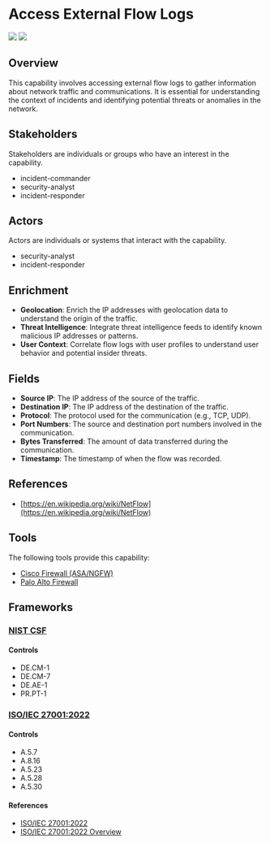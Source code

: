 # Access External Flow Logs
![](https://img.shields.io/badge/Phase-Preparation_%28P0001%29-blue)&nbsp;![](https://img.shields.io/badge/Category-Network-blue)
## Overview
This capability involves accessing external flow logs to gather information about network traffic and communications. It is essential for understanding the context of incidents and identifying potential threats or anomalies in the network.

## Stakeholders
Stakeholders are individuals or groups who have an interest in the capability.

- incident-commander
- security-analyst
- incident-responder

## Actors
Actors are individuals or systems that interact with the capability.

- security-analyst
- incident-responder

## Enrichment

- **Geolocation**: Enrich the IP addresses with geolocation data to understand the origin of the traffic.
- **Threat Intelligence**: Integrate threat intelligence feeds to identify known malicious IP addresses or patterns.
- **User Context**: Correlate flow logs with user profiles to understand user behavior and potential insider threats.

## Fields

- **Source IP**: The IP address of the source of the traffic.
- **Destination IP**: The IP address of the destination of the traffic.
- **Protocol**: The protocol used for the communication (e.g., TCP, UDP).
- **Port Numbers**: The source and destination port numbers involved in the communication.
- **Bytes Transferred**: The amount of data transferred during the communication.
- **Timestamp**: The timestamp of when the flow was recorded.

## References

- [https://en.wikipedia.org/wiki/NetFlow](https://en.wikipedia.org/wiki/NetFlow)
## Tools
The following tools provide this capability:

- [Cisco Firewall (ASA/NGFW)](../tool/cisco-fw/C1101.md)
- [Palo Alto Firewall](../tool/palo-alto-fw/C1101.md)

## Frameworks
### [NIST CSF](../frameworks/F0003.md)

#### Controls

- DE.CM-1 
- DE.CM-7 
- DE.AE-1 
- PR.PT-1 

### [ISO/IEC 27001:2022](../frameworks/F0002.md)

#### Controls

- A.5.7 
- A.8.16 
- A.5.23 
- A.5.28 
- A.5.30 

#### References

- [ISO/IEC 27001:2022](https://www.iso.org/standard/82875.html)
- [ISO/IEC 27001:2022 Overview](https://www.iso.org/isoiec-27001-information-security.html)